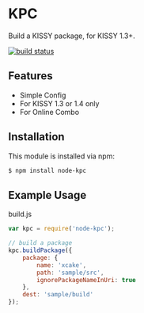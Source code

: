# KPC

Build a KISSY package, for KISSY 1.3+.

[![build status](https://secure.travis-ci.org/abc-team/node-kpc.png)](http://travis-ci.org/abc-team/node-kpc)

## Features

- Simple Config
- For KISSY 1.3 or 1.4 only
- For Online Combo

## Installation

This module is installed via npm:

``` bash
$ npm install node-kpc
```

## Example Usage

build.js

``` js
var kpc = require('node-kpc');

// build a package
kpc.buildPackage({
    package: {
        name: 'xcake',
        path: 'sample/src',
        ignorePackageNameInUri: true
    },
    dest: 'sample/build'
});

```